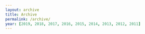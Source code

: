 ```yaml
---
layout: archive
title: Archive
permalink: /archive/
year: [2019, 2018, 2017, 2016, 2015, 2014, 2013, 2012, 2011]
---
```

